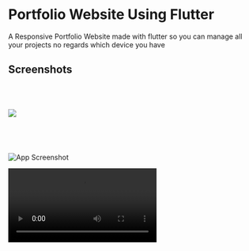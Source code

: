 

# Portfolio Website Using Flutter

A Responsive Portfolio Website made with flutter so you can manage all your projects no regards which device you have


## Screenshots

<img src="https://github.com/Ashupaldeora/portfolio_website/assets/143180848/88b9c118-b407-4ba7-8d2c-c6a0dcdc99f1" vspace=50></img>

### 
###
![App Screenshot](https://github.com/Ashupaldeora/portfolio_website/assets/143180848/d21a49db-aa5b-43ab-b68f-48df8c100d1a)

<video src="https://github.com/Ashupaldeora/portfolio_website/assets/143180848/3b433995-24ba-42e6-9c6c-97aa31bcda1e"></video>














